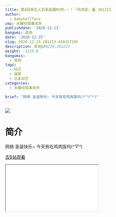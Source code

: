 ```yaml
---
title: 第4回用无人机来拍摄MV吧~！！「鸡肉饭」篇 201213
author:
  - Babyhellface
zmz: 水曜侦探事务所
publishdate: '2020-12-13'
bangumi: 其他
date: '2020-12-25'
slug: 2020-12-25-201213-458357295
description: 其他&#8226;201213
weight: -1225.0
bangumis:
  - 其他
tags:
  - 综艺
  - 搞笑
  - 日本综艺
categories:
  - 水曜侦探事务所

brief: "网络 圣诞快乐~ 今天有吃鸡肉饭吗(*^▽^*)"
---
```

![](https://raw.githubusercontent.com/tcgriffith/owaraisite/master/static/tmpimg/386a39e4758ceec4e25f41fbf86b3f1d627e343e.jpg.480.jpg)
# 简介  
网络
圣诞快乐~ 今天有吃鸡肉饭吗(*^▽^*)  

[去B站观看](https://www.bilibili.com/video/av458357295/)
<div class ="resp-container"><iframe class="testiframe" src="//player.bilibili.com/player.html?aid=458357295"", scrolling="no", allowfullscreen="true" > </iframe></div> 
